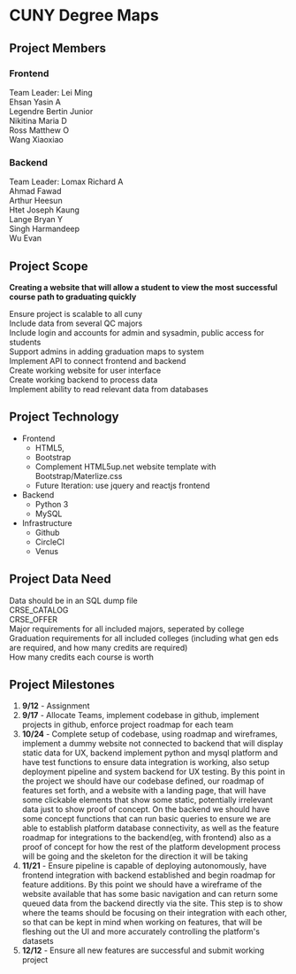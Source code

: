 # CUNY Degree Maps

## Project Members

### Frontend

Team Leader: Lei Ming<br>
Ehsan Yasin A<br>
Legendre Bertin Junior<br>
Nikitina Maria D<br>
Ross Matthew O<br>
Wang Xiaoxiao<br>

### Backend

Team Leader: Lomax Richard A<br>
Ahmad Fawad<br>
Arthur Heesun<br>
Htet Joseph Kaung<br>
Lange Bryan Y<br>
Singh Harmandeep<br>
Wu Evan<br>

## Project Scope
__Creating a website that will allow a student to view the most successful course path to graduating quickly__

Ensure project is scalable to all cuny<br>
Include data from several QC majors<br>
Include login and accounts for admin and sysadmin, public access for students<br>
Support admins in adding graduation maps to system<br>
Implement API to connect frontend and backend<br>
Create working website for user interface<br>
Create working backend to process data<br>
Implement ability to read relevant data from databases<br>


## Project Technology
- Frontend
    - HTML5,
    - Bootstrap<br>
    - Complement HTML5up.net website template with Bootstrap/Materlize.css<br>
	- Future Iteration: use jquery and reactjs frontend<br>
- Backend
    - Python 3
    - MySQL
- Infrastructure
    - Github
    - CircleCI
    - Venus

## Project Data Need
Data should be in an SQL dump file<br>
CRSE_CATALOG<br>
CRSE_OFFER<br>
Major requirements for all included majors, seperated by college<br>
Graduation requirements for all included colleges (including what gen eds are required, and how many credits are required)<br>
How many credits each course is worth<br>

## Project Milestones
1. **9/12** - Assignment
2. **9/17** - Allocate Teams, implement codebase in github, implement projects in github, enforce project roadmap for each team
3. **10/24** - Complete setup of codebase, using roadmap and wireframes, implement a dummy website not connected to backend that will display static data for UX, backend implement python and mysql platform and have test functions to ensure data integration is working, also setup deployment pipeline and system backend for UX testing. By this point in the project we should have our codebase defined, our roadmap of features set forth, and a website with a landing page, that will have some clickable elements that show some static, potentially irrelevant data just to show proof of concept. On the backend we should have some concept functions that can run basic queries to ensure we are able to establish platform database connectivity, as well as the feature roadmap for integrations to the backend(eg, with frontend) also as a proof of concept for how the rest of the platform development process will be going and the skeleton for the direction it will be taking
4. **11/21** - Ensure pipeline is capable of deploying autonomously, have frontend integration with backend established and begin roadmap for feature additions. By this point we should have a wireframe of the website available that has some basic navigation and can return some queued data from the backend directly via the site. This step is to show where the teams should be focusing on their integration with each other, so that can be kept in mind when working on features, that will be fleshing out the UI and more accurately controlling the platform's datasets
5. **12/12** - Ensure all new features are successful and submit working project

